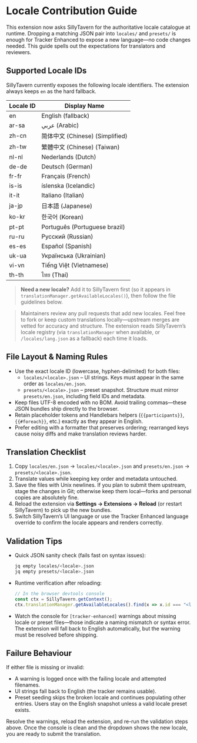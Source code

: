 # Locale Contribution Guide

This extension now asks SillyTavern for the authoritative locale catalogue at runtime. Dropping a matching JSON pair into `locales/` and `presets/` is enough for Tracker Enhanced to expose a new language—no code changes needed. This guide spells out the expectations for translators and reviewers.

## Supported Locale IDs

SillyTavern currently exposes the following locale identifiers. The extension always keeps `en` as the hard fallback.

| Locale ID | Display Name |
| --- | --- |
| en | English (fallback) |
| ar-sa | عربي (Arabic) |
| zh-cn | 简体中文 (Chinese) (Simplified) |
| zh-tw | 繁體中文 (Chinese) (Taiwan) |
| nl-nl | Nederlands (Dutch) |
| de-de | Deutsch (German) |
| fr-fr | Français (French) |
| is-is | íslenska (Icelandic) |
| it-it | Italiano (Italian) |
| ja-jp | 日本語 (Japanese) |
| ko-kr | 한국어 (Korean) |
| pt-pt | Português (Portuguese brazil) |
| ru-ru | Русский (Russian) |
| es-es | Español (Spanish) |
| uk-ua | Українська (Ukrainian) |
| vi-vn | Tiếng Việt (Vietnamese) |
| th-th | ไทย (Thai) |

> **Need a new locale?** Add it to SillyTavern first (so it appears in `translationManager.getAvailableLocales()`), then follow the file guidelines below.

> Maintainers review any pull requests that add new locales. Feel free to fork or keep custom translations locally—upstream merges are vetted for accuracy and structure. The extension reads SillyTavern’s locale registry (via `translationManager` when available, or `/locales/lang.json` as a fallback) each time it loads.

## File Layout & Naming Rules

- Use the exact locale ID (lowercase, hyphen-delimited) for both files:
	- `locales/<locale>.json` – UI strings. Keys must appear in the same order as `locales/en.json`.
	- `presets/<locale>.json` – preset snapshot. Structure must mirror `presets/en.json`, including field IDs and metadata.
- Keep files UTF-8 encoded with no BOM. Avoid trailing commas—these JSON bundles ship directly to the browser.
- Retain placeholder tokens and Handlebars helpers (`{{participants}}`, `{{#foreach}}`, etc.) exactly as they appear in English.
- Prefer editing with a formatter that preserves ordering; rearranged keys cause noisy diffs and make translation reviews harder.

## Translation Checklist

1. Copy `locales/en.json` → `locales/<locale>.json` and `presets/en.json` → `presets/<locale>.json`.
2. Translate values while keeping key order and metadata untouched.
3. Save the files with Unix newlines. If you plan to submit them upstream, stage the changes in Git; otherwise keep them local—forks and personal copies are absolutely fine.
4. Reload the extension via **Settings → Extensions → Reload** (or restart SillyTavern) to pick up the new bundles.
5. Switch SillyTavern’s UI language or use the Tracker Enhanced language override to confirm the locale appears and renders correctly.

## Validation Tips

- Quick JSON sanity check (fails fast on syntax issues):
	```bash
	jq empty locales/<locale>.json
	jq empty presets/<locale>.json
	```
- Runtime verification after reloading:
	```js
	// In the browser devtools console
	const ctx = SillyTavern.getContext();
	ctx.translationManager.getAvailableLocales().find(x => x.id === "<locale>");
	```
- Watch the console for `[tracker-enhanced]` warnings about missing locale or preset files—those indicate a naming mismatch or syntax error. The extension will fall back to English automatically, but the warning must be resolved before shipping.

## Failure Behaviour

If either file is missing or invalid:

- A warning is logged once with the failing locale and attempted filenames.
- UI strings fall back to English (the tracker remains usable).
- Preset seeding skips the broken locale and continues populating other entries. Users stay on the English snapshot unless a valid locale preset exists.

Resolve the warnings, reload the extension, and re-run the validation steps above. Once the console is clean and the dropdown shows the new locale, you are ready to submit the translation.
